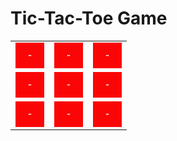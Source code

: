 
<html>
<head>
  <title>Tic-Tac-Toe Game</title>
  <style>
    /* Add some styles to the buttons */
    .game-button 
    {
      padding: 10px 20px;
      font-size: 18px;
      background-color: #fa0606;
      color: white;
      border: none;
      cursor: pointer;
    }
  </style>
 <script>
    const matrix = 
    [
    ['', '', ''],
    ['', '', ''],
    ['', '', '']
  ];
  
  let currentPlayer= "X";
  let gameover = false;
  //let P2 = "O";
  function placeSymbol(row, column) 
  {


      if (!gameOver && matrix[row][column] === '') 
      {
        matrix[row][column] = currentPlayer;
//console.log(currentPlayer);
        document.getElementById(`button-${row}-${column}`).innerText = currentPlayer;

        if (checkWinner()) 
        {
          gameOver = true;
          alert(`Player ${currentPlayer} wins!`);
        } 
        else if (checkTie()) 
        {
          gameOver = true;
          alert("It's a tie!");
        } 
        else 
        {
          currentPlayer = currentPlayer === "X" ? "O" : "X";
        }
      }
    }
    function checkWinner() 
    {
      for (let i = 0; i < 3; i++) 
      {
        // Check columns
        if (matrix[0][i] === currentPlayer && matrix[1][i] === currentPlayer && matrix[2][i] === currentPlayer) 
        {
          return true;
        }
  
        // Check rows
        if (matrix[i][0] === currentPlayer && matrix[i][1] === currentPlayer && matrix[i][2] === currentPlayer) 
        {
          return true;
        }
      }
  
      // Check diagonals
      if (matrix[0][0] === currentPlayer && matrix[1][1] === currentPlayer && matrix[2][2] === currentPlayer) 
      {
        return true;
      }
      if (matrix[0][2] === currentPlayer && matrix[1][1] === currentPlayer && matrix[2][0] === currentPlayer) 
      {
        return true;
      }
  
      return false;
    }

    function checkTie()
     {
      for (let row of matrix)
       {
        if (row.includes(''))
         {
          return false; // There are still empty cells
        }
      }
      return true; // All cells are filled
    }
    
</script>
</head>
<body>
  <h1>Tic-Tac-Toe Game</h1>

  <table>
    <tr>
      <td><button id="button-0-0" class="game-button"onclick="placeSymbol(0, 0)">-</button></td>
      <td><button id="button-0-1" class="game-button"onclick="placeSymbol(0, 1)">-</button></td>
      <td><button id="button-0-2" class="game-button"onclick="placeSymbol(0, 2)">-</button></td>
    </tr>
    <tr>
      <td><button id="button-1-0" class="game-button"onclick="placeSymbol(1, 0)">-</button></td>
      <td><button id="button-1-1" class="game-button"onclick="placeSymbol(1, 1)">-</button></td>
      <td><button id="button-1-2" class="game-button"onclick="placeSymbol(1, 2)">-</button></td>
    </tr>
    <tr>
      <td><button id="button-2-0" class="game-button"onclick="placeSymbol(2, 0)">-</button></td>
      <td><button id="button-2-1" class="game-button"onclick="placeSymbol(2, 1)">-</button></td>
      <td><button id="button-2-2" class="game-button"onclick="placeSymbol(2, 2)">-</button></td>
    </tr>
  </table>

</body>
</html>

